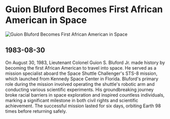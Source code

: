 # Guion Bluford Becomes First African American in Space

![Guion Bluford Becomes First African American in Space](https://cdn.mos.cms.futurecdn.net/Vxe88ph32xWMN3XhUVqb8o.jpg)

## 1983-08-30

On August 30, 1983, Lieutenant Colonel Guion S. Bluford Jr. made history by becoming the first African American to travel into space. He served as a mission specialist aboard the Space Shuttle Challenger's STS-8 mission, which launched from Kennedy Space Center in Florida. Bluford's primary role during the mission involved operating the shuttle's robotic arm and conducting various scientific experiments. His groundbreaking journey broke racial barriers in space exploration and inspired countless individuals, marking a significant milestone in both civil rights and scientific achievement. The successful mission lasted for six days, orbiting Earth 98 times before returning safely.